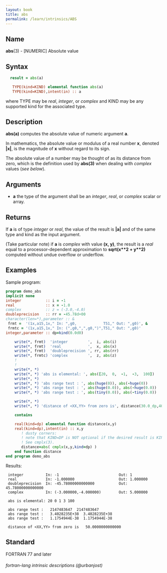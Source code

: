 ```yaml
---
layout: book
title: abs
permalink: /learn/intrinsics/ABS
---
```

## __Name__

__abs__(3) - \[NUMERIC\] Absolute value

## __Syntax__

```fortran
  result = abs(a)

   TYPE(kind=KIND) elemental function abs(a)
   TYPE(kind=KIND),intent(in) :: a
```
where TYPE may be _real_, _integer_, or _complex_
and KIND may be any supported kind for the
associated type.

## __Description__

__abs(a)__ computes the absolute value of numeric argument __a__.

In mathematics, the absolute value or modulus of a real number __x__,
denoted __|x|__, is the magnitude of __x__ without regard to its sign.

The absolute value of a number may be thought of as its distance from
zero, which is the definition used by __abs(3)__ when dealing with _complex_
values (_see below_).

## __Arguments__

  - __a__
    the type of the argument shall be an _integer_, _real_, or _complex_
    scalar or array.

## __Returns__

If __a__ is of type _integer_ or _real_, the value of the result is __|a|__ and of
the same type and kind as the input argument.

(Take particular note) if __a__ is _complex_ with value __(x, y)__, the result is
a _real_ equal to a processor-dependent approximation to
__sqrt(x\*\*2 + y\*\*2)__
computed without undue overflow or underflow.

## __Examples__

Sample program:

```fortran
program demo_abs
implicit none
integer           :: i = -1
real              :: x = -1.0
complex           :: z = (-3.0,-4.0)
doubleprecision   :: rr = -45.78d+00
character(len=*),parameter :: &
 frmt =  '(1x,a15,1x," In: ",g0,            T51," Out: ",g0)', &
 frmtc = '(1x,a15,1x," In: (",g0,",",g0,")",T51," Out: ",g0)'
integer,parameter :: dp=kind(0.0d0)

    write(*, frmt)  'integer         ',  i, abs(i)
    write(*, frmt)  'real            ',  x, abs(x)
    write(*, frmt)  'doubleprecision ', rr, abs(rr)
    write(*, frmtc) 'complex         ',  z, abs(z)
    !
    !
    write(*, *)
    write(*, *) 'abs is elemental: ', abs([20,  0,  -1,  -3,  100])
    write(*, *)
    write(*, *) 'abs range test : ', abs(huge(0)), abs(-huge(0))
    write(*, *) 'abs range test : ', abs(huge(0.0)), abs(-huge(0.0))
    write(*, *) 'abs range test : ', abs(tiny(0.0)), abs(-tiny(0.0))

    write(*, *)
    write(*, *) 'distance of <XX,YY> from zero is', distance(30.0_dp,40.0_dp)

    contains

    real(kind=dp) elemental function distance(x,y)
    real(kind=dp),intent(in) :: x,y
       ! dusty corners:
       ! note that KIND=DP is NOT optional if the desired result is KIND=dp.
       ! See cmplx(3).
       distance=abs( cmplx(x,y,kind=dp) )
    end function distance
end program demo_abs
```
Results:

```
 integer          In: -1                           Out: 1
 real             In: -1.000000                    Out: 1.000000
 doubleprecision  In: -45.78000000000000           Out: 45.78000000000000
 complex          In: (-3.000000,-4.000000)        Out: 5.000000

 abs is elemental: 20 0 1 3 100

 abs range test :   2147483647  2147483647
 abs range test :   3.4028235E+38  3.4028235E+38
 abs range test :   1.1754944E-38  1.1754944E-38

 distance of <XX,YY> from zero is   50.0000000000000
```

## __Standard__

FORTRAN 77 and later

###### fortran-lang intrinsic descriptions (@urbanjost)
